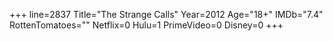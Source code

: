 +++
line=2837
Title="The Strange Calls"
Year=2012
Age="18+"
IMDb="7.4"
RottenTomatoes=""
Netflix=0
Hulu=1
PrimeVideo=0
Disney=0
+++

